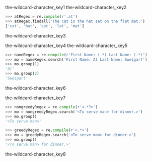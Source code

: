 the-wildcard-character_key1
the-wildcard-character_key2


```python
>>> atRegex = re.compile(r'.at')
>>> atRegex.findall('The cat in the hat sat on the flat mat.')
['cat', 'hat', 'sat', 'lat', 'mat']
```
the-wildcard-character_key3


the-wildcard-character_key4
the-wildcard-character_key5
```python
>>> nameRegex = re.compile(r'First Name: (.*) Last Name: (.*)')
>>> mo = nameRegex.search('First Name: Al Last Name: Sweigart')
>>> mo.group(1)
'Al'
>>> mo.group(2)
'Sweigart'
```
the-wildcard-character_key6


the-wildcard-character_key7


```python
>>> nongreedyRegex = re.compile(r'<.*?>')
>>> mo = nongreedyRegex.search('<To serve man> for dinner.>')
>>> mo.group()
'<To serve man>'

>>> greedyRegex = re.compile(r'<.*>')
>>> mo = greedyRegex.search('<To serve man> for dinner.>')
>>> mo.group()
'<To serve man> for dinner.>'
```
the-wildcard-character_key8
